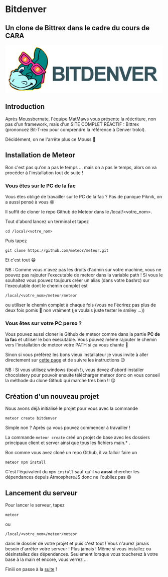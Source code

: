 # Bitdenver

## Un clone de Bittrex dans le cadre du cours de CARA

![logo](public/img/denverlogo.png)

## Introduction

Après Moussbernate, l'équipe MatMaws vous présente la réécriture, non pas d'un framework, mais d'un SITE COMPLET RÉACTIF : Bittrex (prononcez Bit-T-rex pour comprendre la référence à Denver trolol).

Décidément, on ne l'arrête plus ce Mouss 👳

## Installation de Meteor

Bon c'est pas qu'on a pas le temps ... mais on a pas le temps, alors on va procéder à l'installation tout de suite !

### Vous êtes sur le PC de la fac

Vous êtes obligé de travailler sur le PC de la fac ? Pas de panique Piknik, on a aussi pensé à vous 😜

Il suffit de cloner le repo Github de Meteor dans le /local/<votre_nom>.

Tout d'abord lancez un terminal et tapez

```Shell
cd /local/<votre_nom>
```

Puis tapez

```Shell
git clone https://github.com/meteor/meteor.git
```

Et c'est tout 😁

NB : Comme vous n'avez pas les droits d'admin sur votre machine, vous ne pouvez pas rajouter l'executable de meteor dans la variable path ! Si vous le souhaitez vous pouvez toujours créer un alias (dans votre bashrc) sur l'executable dont le chemin complet est

```Shell
/local/<votre_nom>/meteor/meteor
```

ou utiliser le chemin complet à chaque fois (vous ne l'écrirez pas plus de deux fois pomis 🤞 non vraiment (je voulais juste tester le smiley ...))

### Vous êtes sur votre PC perso ?

Vous pouvez aussi cloner le Github de meteor comme dans la partie **PC de la fac** et utiliser le bon executable. Vous pouvez même rajouter le chemin vers l'installation de meteor votre PATH si ça vous chante 👀

Sinon si vous préfèrez les bons vieux installateur je vous invite à aller directement sur [cette page](https://www.meteor.com/install) et de suivre les instructions 😉

NB : Si vous utilisez windows (bouh !), vous devez d'abord installer chocolatery pour pouvoir ensuite télécharger meteor donc on vous conseil la méthode du clone Github qui marche très bien !! 😜

## Création d'un nouveau projet

Nous avons déjà initialisé le projet pour vous avec la commande

```Shell
meteor create bitdenver
```

Simple non ? Après ça vous pouvez commencer à travailler !

La commande `meteor create` créé un projet de base avec les dossiers principaux client et server ainsi que tous les fichiers main.\* .

Bon comme vous avez cloné un repo Github, il va falloir faire un

```Shell
meteor npm install
```

C'est l'équivalent du `npm install` sauf qu'il va **aussi** chercher les dépendances depuis AtmosphereJS donc ne l'oubliez pas 😃

## Lancement du serveur

Pour lancer le serveur, tapez

```Shell
meteor
```

ou

```Shell
/local/<votre_nom>/meteor/meteor
```

dans le dossier de votre projet et puis c'est tout ! Vous n'aurez jamais besoin d'arrêter votre serveur ! Plus jamais ! Même si vous installez ou désinstallez des dépendances.
Seulement lorsque vous toucherez à votre base à la main et encore, vous verrez ...

Finiii on passe à la [suite](FEATURES.md) !
